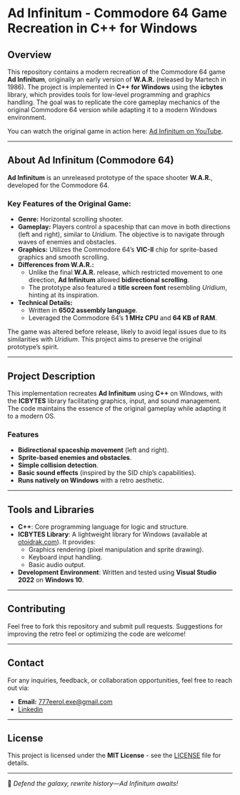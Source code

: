 # Ad Infinitum - Commodore 64 Game Recreation in C++ for Windows

## Overview
This repository contains a modern recreation of the Commodore 64 game **Ad Infinitum**, originally an early version of **W.A.R.** (released by Martech in 1986). The project is implemented in **C++ for Windows** using the **icbytes** library, which provides tools for low-level programming and graphics handling. The goal was to replicate the core gameplay mechanics of the original Commodore 64 version while adapting it to a modern Windows environment.

You can watch the original game in action here: [Ad Infinitum on YouTube](#).

---

## About Ad Infinitum (Commodore 64)
**Ad Infinitum** is an unreleased prototype of the space shooter **W.A.R.**, developed for the Commodore 64. 

### Key Features of the Original Game:
- **Genre:** Horizontal scrolling shooter.
- **Gameplay:** Players control a spaceship that can move in both directions (left and right), similar to *Uridium*. The objective is to navigate through waves of enemies and obstacles.
- **Graphics:** Utilizes the Commodore 64’s **VIC-II** chip for sprite-based graphics and smooth scrolling.
- **Differences from W.A.R.:** 
  - Unlike the final **W.A.R.** release, which restricted movement to one direction, **Ad Infinitum** allowed **bidirectional scrolling**.
  - The prototype also featured a **title screen font** resembling *Uridium*, hinting at its inspiration.
- **Technical Details:** 
  - Written in **6502 assembly language**.
  - Leveraged the Commodore 64’s **1 MHz CPU** and **64 KB of RAM**.

The game was altered before release, likely to avoid legal issues due to its similarities with *Uridium*. This project aims to preserve the original prototype’s spirit.

---

## Project Description
This implementation recreates **Ad Infinitum** using **C++** on Windows, with the **ICBYTES** library facilitating graphics, input, and sound management. The code maintains the essence of the original gameplay while adapting it to a modern OS.

### Features
- **Bidirectional spaceship movement** (left and right).
- **Sprite-based enemies and obstacles**.
- **Simple collision detection**.
- **Basic sound effects** (inspired by the SID chip’s capabilities).
- **Runs natively on Windows** with a retro aesthetic.

---

## Tools and Libraries
- **C++**: Core programming language for logic and structure.
- **ICBYTES Library**: A lightweight library for Windows (available at [otoidrak.com](#)). It provides:
  - Graphics rendering (pixel manipulation and sprite drawing).
  - Keyboard input handling.
  - Basic audio output.
- **Development Environment**: Written and tested using **Visual Studio 2022** on **Windows 10**.

---

## Contributing
Feel free to fork this repository and submit pull requests. Suggestions for improving the retro feel or optimizing the code are welcome!

---

## Contact
For any inquiries, feedback, or collaboration opportunities, feel free to reach out via:
- **Email:** 777eerol.exe@gmail.com
- [Linkedin](https://www.linkedin.com/in/eerolexe/)

---

## License
This project is licensed under the **MIT License** - see the [LICENSE](LICENSE) file for details.

---

🚀 *Defend the galaxy, rewrite history—Ad Infinitum awaits!*